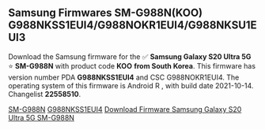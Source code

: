 <h2>Samsung Firmwares SM-G988N(KOO) G988NKSS1EUI4/G988NOKR1EUI4/G988NKSU1EUI3</h2>
Download the Samsung firmware for the ✅ <strong>Samsung Galaxy S20 Ultra 5G </strong> ⭐ <strong>SM-G988N</strong> with product code <strong>KOO</strong> <strong> from South Korea</strong>. This firmware has version number PDA <strong>G988NKSS1EUI4</strong> and CSC G988NOKR1EUI4. The operating system of this firmware is Android R , with build date 2021-10-14. Changelist <strong>22558510</strong>.


[SM-G988N](https://samfirm.shop/samsung/model/SM-G988N)
[G988NKSS1EUI4](https://samfirm.shop/samsung/pda/G988NKSS1EUI4)
[Download Firmware Samsung Galaxy S20 Ultra 5G SM-G988N](https://samfirm.shop/samsung/firmware/465142)
